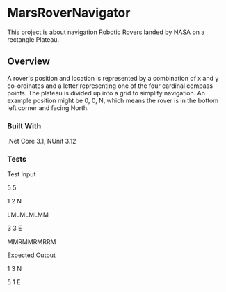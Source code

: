 # MarsRoverNavigator
This project is about navigation Robotic Rovers landed by NASA on a rectangle Plateau.

## Overview
A rover's position and location is represented by a combination of x and y co-ordinates and a letter representing one of the four cardinal compass points. The plateau is divided up into a grid to simplify navigation. An example position might be 0, 0, N, which means the rover is in the bottom left corner and facing North.

### Built With
.Net Core 3.1, NUnit 3.12 

### Tests
Test Input

5 5

1 2 N

LMLMLMLMM

3 3 E

MMRMMRMRRM

Expected Output

1 3 N

5 1 E
